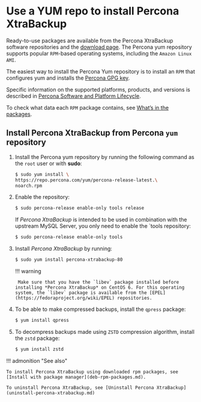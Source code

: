 # Use a YUM repo to install Percona XtraBackup

Ready-to-use packages are available from the Percona XtraBackup software
repositories and the [download page](https://www.percona.com/downloads/XtraBackup/). The Percona yum repository supports popular `RPM`-based operating systems, including the `Amazon Linux AMI`.

The easiest way to install the Percona Yum repository is to install an `RPM` that configures yum and installs the [Percona GPG key](https://www.percona.com/downloads/RPM-GPG-KEY-percona).

Specific information on the supported platforms, products, and versions is described in [Percona Software and Platform Lifecycle](https://www.percona.com/services/policies/percona-software-platform-lifecycle#mysql).

To check what data each `RPM` package contains, see [What’s in the packages](what-is-in-packages.md).

## Install Percona XtraBackup from Percona `yum` repository

1. Install the Percona yum repository by running the following command as the `root` user or with **sudo**: 

    ```{.bash data-prompt="$"}
    $ sudo yum install \
    https://repo.percona.com/yum/percona-release-latest.\
    noarch.rpm
    ```

2. Enable the repository: 

    ```{.bash data-prompt="$"}
    $ sudo percona-release enable-only tools release
    ```

    If *Percona XtraBackup* is intended to be used in combination with
    the upstream MySQL Server, you only need to enable the `tools repository: 

    ```{.bash data-prompt="$"}
    $ sudo percona-release enable-only tools
    ```

3. Install *Percona XtraBackup* by running:

    ```{.bash data-prompt="$"}
    $ sudo yum install percona-xtrabackup-80
    ```

    !!! warning

        Make sure that you have the `libev` package installed before installing *Percona XtraBackup* on CentOS 6. For this operating system, the `libev` package is available from the [EPEL](https://fedoraproject.org/wiki/EPEL) repositories.

4. To be able to make compressed backups, install the `qpress` package:

    ```{.bash data-prompt="$"}
    $ yum install qpress
    ```

5. To decompress backups made using `ZSTD` compression algorithm, install the `zstd` package:
    
    ```{.bash data-prompt="$"}
    $ yum install zstd
    ```

!!! admonition "See also"

    To install Percona XtraBackup using downloaded rpm packages, see [Install with package manager](deb-rpm-packages.md).

    To uninstall Percona XtraBackup, see [Uninstall Percona XtraBackup](uninstall-percona-xtrabackup.md) 

